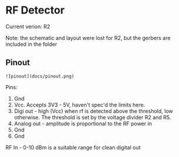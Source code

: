 # RF Detector

Current verion: R2

Note: the schematic and layout were lost for R2, but the gerbers are included in the folder

## Pinout

 	![pinout](docs/pinout.png)

  Pins:
  
  1. Gnd
  2. Vcc. Accepts 3V3 - 5V, haven't spec'd the limits here.
  3. Digi out - high (Vcc) when rf is detected above the threshold, low otherwise. The threshold is set by the voltage divider R2 and R5.
  4. Analog out - amplitude is proportional to the RF power in
  5. Gnd
  6. Gnd

  RF In - 0-10 dBm is a suitable range for clean digital out
